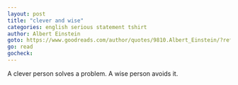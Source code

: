 ```yaml
---
layout: post
title: "clever and wise"
categories: english serious statement tshirt
author: Albert Einstein
goto: https://www.goodreads.com/author/quotes/9810.Albert_Einstein/?ref=speak.junglestar.org
go: read
gocheck:
---
```

A clever person solves a problem. A wise person avoids it.
